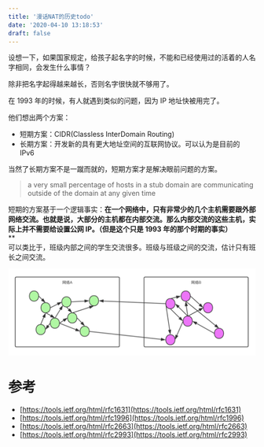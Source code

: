 ```yaml
---
title: '漫话NAT的历史todo'
date: '2020-04-10 13:18:53'
draft: false
---
```


设想一下，如果国家规定，给孩子起名字的时候，不能和已经使用过的活着的人名字相同，会发生什么事情？

除非把名字起得越来越长，否则名字很快就不够用了。

在 1993 年的时候，有人就遇到类似的问题，因为 IP 地址快被用完了。

他们想出两个方案：

-   短期方案：CIDR(Classless InterDomain Routing)
-   长期方案：开发新的具有更大地址空间的互联网协议。可以认为是目前的 IPv6

当然了长期方案不是一蹴而就的，短期方案才是解决眼前问题的方案。

> a very small percentage of hosts in a stub domain are communicating outside of the domain at any given time

短期的方案基于一个逻辑事实：**在一个网络中，只有非常少的几个主机需要跟外部网络交流。也就是说，大部分的主机都在内部交流。那么内部交流的这些主机，实际上并不需要给设置公网 IP。（但是这个只是 1993 年的那个时期的事实）**<br />\*\*<br />可以类比于，班级内部之间的学生交流很多。班级与班级之间的交流，估计只有班长之间交流。<br />

![](2022-10-30-21-15-17.png)

# 参考

-   [https://tools.ietf.org/html/rfc1631](https://tools.ietf.org/html/rfc1631)
-   [https://tools.ietf.org/html/rfc1996](https://tools.ietf.org/html/rfc1996)
-   [https://tools.ietf.org/html/rfc2663](https://tools.ietf.org/html/rfc2663)
-   [https://tools.ietf.org/html/rfc2993](https://tools.ietf.org/html/rfc2993)
